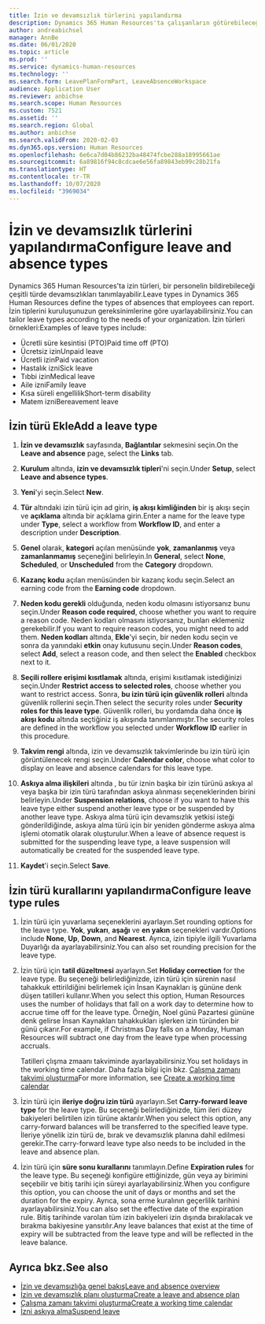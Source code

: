 ```yaml
---
title: İzin ve devamsızlık türlerini yapılandırma
description: Dynamics 365 Human Resources'ta çalışanların götürebileceği izin tiplerini ayarlayın.
author: andreabichsel
manager: AnnBe
ms.date: 06/01/2020
ms.topic: article
ms.prod: ''
ms.service: dynamics-human-resources
ms.technology: ''
ms.search.form: LeavePlanFormPart, LeaveAbsenceWorkspace
audience: Application User
ms.reviewer: anbichse
ms.search.scope: Human Resources
ms.custom: 7521
ms.assetid: ''
ms.search.region: Global
ms.author: anbichse
ms.search.validFrom: 2020-02-03
ms.dyn365.ops.version: Human Resources
ms.openlocfilehash: 6e6ca7d04b86232ba48474fcbe288a18995661ae
ms.sourcegitcommit: 6a89816f94c8cdcae6e56fa89843eb99c28b21fa
ms.translationtype: HT
ms.contentlocale: tr-TR
ms.lasthandoff: 10/07/2020
ms.locfileid: "3969034"
---
```

# <a name="configure-leave-and-absence-types"></a><span data-ttu-id="590e9-103">İzin ve devamsızlık türlerini yapılandırma</span><span class="sxs-lookup"><span data-stu-id="590e9-103">Configure leave and absence types</span></span>

<span data-ttu-id="590e9-104">Dynamics 365 Human Resources'ta izin türleri, bir personelin bildirebileceği çeşitli türde devamsızlıkları tanımlayabilir.</span><span class="sxs-lookup"><span data-stu-id="590e9-104">Leave types in Dynamics 365 Human Resources define the types of absences that employees can report.</span></span> <span data-ttu-id="590e9-105">İzin tiplerini kuruluşunuzun gereksinimlerine göre uyarlayabilirsiniz.</span><span class="sxs-lookup"><span data-stu-id="590e9-105">You can tailor leave types according to the needs of your organization.</span></span> <span data-ttu-id="590e9-106">İzin türleri örnekleri:</span><span class="sxs-lookup"><span data-stu-id="590e9-106">Examples of leave types include:</span></span>

- <span data-ttu-id="590e9-107">Ücretli süre kesintisi (PTO)</span><span class="sxs-lookup"><span data-stu-id="590e9-107">Paid time off (PTO)</span></span>
- <span data-ttu-id="590e9-108">Ücretsiz izin</span><span class="sxs-lookup"><span data-stu-id="590e9-108">Unpaid leave</span></span>
- <span data-ttu-id="590e9-109">Ücretli izin</span><span class="sxs-lookup"><span data-stu-id="590e9-109">Paid vacation</span></span>
- <span data-ttu-id="590e9-110">Hastalık izni</span><span class="sxs-lookup"><span data-stu-id="590e9-110">Sick leave</span></span>
- <span data-ttu-id="590e9-111">Tıbbi izin</span><span class="sxs-lookup"><span data-stu-id="590e9-111">Medical leave</span></span>
- <span data-ttu-id="590e9-112">Aile izni</span><span class="sxs-lookup"><span data-stu-id="590e9-112">Family leave</span></span>
- <span data-ttu-id="590e9-113">Kısa süreli engellilik</span><span class="sxs-lookup"><span data-stu-id="590e9-113">Short-term disability</span></span>
- <span data-ttu-id="590e9-114">Matem izni</span><span class="sxs-lookup"><span data-stu-id="590e9-114">Bereavement leave</span></span>

## <a name="add-a-leave-type"></a><span data-ttu-id="590e9-115">İzin türü Ekle</span><span class="sxs-lookup"><span data-stu-id="590e9-115">Add a leave type</span></span>

1. <span data-ttu-id="590e9-116">**İzin ve devamsızlık** sayfasında, **Bağlantılar** sekmesini seçin.</span><span class="sxs-lookup"><span data-stu-id="590e9-116">On the **Leave and absence** page, select the **Links** tab.</span></span>

2. <span data-ttu-id="590e9-117">**Kurulum** altında, **izin ve devamsızlık tipleri**'ni seçin.</span><span class="sxs-lookup"><span data-stu-id="590e9-117">Under **Setup**, select **Leave and absence types**.</span></span>

3. <span data-ttu-id="590e9-118">**Yeni**'yi seçin.</span><span class="sxs-lookup"><span data-stu-id="590e9-118">Select **New**.</span></span>

4. <span data-ttu-id="590e9-119">**Tür** altındaki izin türü için ad girin, **iş akışı kimliğinden** bir iş akışı seçin ve **açıklama** altında bir açıklama girin.</span><span class="sxs-lookup"><span data-stu-id="590e9-119">Enter a name for the leave type under **Type**, select a workflow from **Workflow ID**, and enter a description under **Description**.</span></span>

5. <span data-ttu-id="590e9-120">**Genel** olarak, **kategori** açılan menüsünde **yok**, **zamanlanmış** veya **zamanlanmamış** seçeneğini belirleyin.</span><span class="sxs-lookup"><span data-stu-id="590e9-120">In **General**, select **None**, **Scheduled**, or **Unscheduled** from the **Category** dropdown.</span></span>

6. <span data-ttu-id="590e9-121">**Kazanç kodu** açılan menüsünden bir kazanç kodu seçin.</span><span class="sxs-lookup"><span data-stu-id="590e9-121">Select an earning code from the **Earning code** dropdown.</span></span>

7. <span data-ttu-id="590e9-122">**Neden kodu gerekli** olduğunda, neden kodu olmasını istiyorsanız bunu seçin.</span><span class="sxs-lookup"><span data-stu-id="590e9-122">Under **Reason code required**, choose whether you want to require a reason code.</span></span> <span data-ttu-id="590e9-123">Neden kodları olmasını istiyorsanız, bunları eklemeniz gerekebilir.</span><span class="sxs-lookup"><span data-stu-id="590e9-123">If you want to require reason codes, you might need to add them.</span></span> <span data-ttu-id="590e9-124">**Neden kodları** altında, **Ekle**'yi seçin, bir neden kodu seçin ve sonra da yanındaki **etkin** onay kutusunu seçin.</span><span class="sxs-lookup"><span data-stu-id="590e9-124">Under **Reason codes**, select **Add**, select a reason code, and then select the **Enabled** checkbox next to it.</span></span>

8. <span data-ttu-id="590e9-125">**Seçili rollere erişimi kısıtlamak** altında, erişimi kısıtlamak istediğinizi seçin.</span><span class="sxs-lookup"><span data-stu-id="590e9-125">Under **Restrict access to selected roles**, choose whether you want to restrict access.</span></span> <span data-ttu-id="590e9-126">Sonra, **bu izin türü için güvenlik rolleri** altında güvenlik rollerini seçin.</span><span class="sxs-lookup"><span data-stu-id="590e9-126">Then select the security roles under **Security roles for this leave type**.</span></span> <span data-ttu-id="590e9-127">Güvenlik rolleri, bu yordamda daha önce **iş akışı kodu** altında seçtiğiniz iş akışında tanımlanmıştır.</span><span class="sxs-lookup"><span data-stu-id="590e9-127">The security roles are defined in the workflow you selected under **Workflow ID** earlier in this procedure.</span></span>

9. <span data-ttu-id="590e9-128">**Takvim rengi** altında, izin ve devamsızlık takvimlerinde bu izin türü için görüntülenecek rengi seçin.</span><span class="sxs-lookup"><span data-stu-id="590e9-128">Under **Calendar color**, choose what color to display on leave and absence calendars for this leave type.</span></span> 

10. <span data-ttu-id="590e9-129">**Askıya alma ilişkileri** altında , bu tür iznin başka bir izin türünü askıya al veya başka bir izin türü tarafından askıya alınması seçeneklerinden birini belirleyin.</span><span class="sxs-lookup"><span data-stu-id="590e9-129">Under **Suspension relations**, choose if you want to have this leave type either suspend another leave type or be suspended by another leave type.</span></span> <span data-ttu-id="590e9-130">Askıya alma türü için devamsızlık yetkisi isteği gönderildiğinde, askıya alma türü için bir yeniden gönderme askıya alma işlemi otomatik olarak oluşturulur.</span><span class="sxs-lookup"><span data-stu-id="590e9-130">When a leave of absence request is submitted for the suspending leave type, a leave suspension will automatically be created for the suspended leave type.</span></span> 

10. <span data-ttu-id="590e9-131">**Kaydet**'i seçin.</span><span class="sxs-lookup"><span data-stu-id="590e9-131">Select **Save**.</span></span>

## <a name="configure-leave-type-rules"></a><span data-ttu-id="590e9-132">İzin türü kurallarını yapılandırma</span><span class="sxs-lookup"><span data-stu-id="590e9-132">Configure leave type rules</span></span>

1. <span data-ttu-id="590e9-133">İzin türü için yuvarlama seçeneklerini ayarlayın.</span><span class="sxs-lookup"><span data-stu-id="590e9-133">Set rounding options for the leave type.</span></span> <span data-ttu-id="590e9-134">**Yok**, **yukarı**, **aşağı** ve **en yakın** seçenekleri vardır.</span><span class="sxs-lookup"><span data-stu-id="590e9-134">Options include **None**, **Up**, **Down**, and **Nearest**.</span></span> <span data-ttu-id="590e9-135">Ayrıca, izin tipiyle ilgili Yuvarlama Duyarlığı da ayarlayabilirsiniz.</span><span class="sxs-lookup"><span data-stu-id="590e9-135">You can also set rounding precision for the leave type.</span></span>

2. <span data-ttu-id="590e9-136">İzin türü için **tatil düzeltmesi** ayarlayın.</span><span class="sxs-lookup"><span data-stu-id="590e9-136">Set **Holiday correction** for the leave type.</span></span> <span data-ttu-id="590e9-137">Bu seçeneği belirlediğinizde, izin türü için sürenin nasıl tahakkuk ettirildiğini belirlemek için İnsan Kaynakları iş gününe denk düşen tatilleri kullanır.</span><span class="sxs-lookup"><span data-stu-id="590e9-137">When you select this option, Human Resources uses the number of holidays that fall on a work day to determine how to accrue time off for the leave type.</span></span> <span data-ttu-id="590e9-138">Örneğin, Noel günü Pazartesi gününe denk gelirse İnsan Kaynakları tahakkukları işlerken izin türünden bir günü çıkarır.</span><span class="sxs-lookup"><span data-stu-id="590e9-138">For example, if Christmas Day falls on a Monday, Human Resources will subtract one day from the leave type when processing accruals.</span></span>

   <span data-ttu-id="590e9-139">Tatilleri çlışma zmaanı takviminde ayarlayabilirsiniz.</span><span class="sxs-lookup"><span data-stu-id="590e9-139">You set holidays in the working time calendar.</span></span> <span data-ttu-id="590e9-140">Daha fazla bilgi için bkz. [Çalışma zamanı takvimi oluşturma](hr-leave-and-absence-working-time-calendar.md)</span><span class="sxs-lookup"><span data-stu-id="590e9-140">For more information, see [Create a working time calendar](hr-leave-and-absence-working-time-calendar.md)</span></span>
   
 3. <span data-ttu-id="590e9-141">İzin türü için **ileriye doğru izin türü** ayarlayın.</span><span class="sxs-lookup"><span data-stu-id="590e9-141">Set **Carry-forward leave type** for the leave type.</span></span> <span data-ttu-id="590e9-142">Bu seçeneği belirlediğinizde, tüm ileri düzey bakiyeleri belirtilen izin türüne aktarılır.</span><span class="sxs-lookup"><span data-stu-id="590e9-142">When you select this option, any carry-forward balances will be transferred to the specified leave type.</span></span> <span data-ttu-id="590e9-143">İleriye yönelik izin türü de, bırak ve devamsızlık planına dahil edilmesi gerekir.</span><span class="sxs-lookup"><span data-stu-id="590e9-143">The carry-forward leave type also needs to be included in the leave and absence plan.</span></span> 
 
 4. <span data-ttu-id="590e9-144">İzin türü için **süre sonu kurallarını** tanımlayın.</span><span class="sxs-lookup"><span data-stu-id="590e9-144">Define **Expiration rules** for the leave type.</span></span> <span data-ttu-id="590e9-145">Bu seçeneği konfigüre ettiğinizde, gün veya ay birimini seçebilir ve bitiş tarihi için süreyi ayarlayabilirsiniz.</span><span class="sxs-lookup"><span data-stu-id="590e9-145">When you configure this option, you can choose the unit of days or months and set the duration for the expiry.</span></span> <span data-ttu-id="590e9-146">Ayrıca, sona erme kuralının geçerlilik tarihini ayarlayabilirsiniz.</span><span class="sxs-lookup"><span data-stu-id="590e9-146">You can also set the effective date of the expiration rule.</span></span> <span data-ttu-id="590e9-147">Bitiş tarihinde varolan tüm izin bakiyeleri izin dışında bırakılacak ve bırakma bakiyesine yansıtılır.</span><span class="sxs-lookup"><span data-stu-id="590e9-147">Any leave balances that exist at the time of expiry will be subtracted from the leave type and will be reflected in the leave balance.</span></span> 
 
 
## <a name="see-also"></a><span data-ttu-id="590e9-148">Ayrıca bkz.</span><span class="sxs-lookup"><span data-stu-id="590e9-148">See also</span></span>

- [<span data-ttu-id="590e9-149">İzin ve devamsızlığa genel bakış</span><span class="sxs-lookup"><span data-stu-id="590e9-149">Leave and absence overview</span></span>](hr-leave-and-absence-overview.md)
- [<span data-ttu-id="590e9-150">İzin ve devamsızlık planı oluşturma</span><span class="sxs-lookup"><span data-stu-id="590e9-150">Create a leave and absence plan</span></span>](hr-leave-and-absence-plans.md)
- [<span data-ttu-id="590e9-151">Çalışma zamanı takvimi oluşturma</span><span class="sxs-lookup"><span data-stu-id="590e9-151">Create a working time calendar</span></span>](hr-leave-and-absence-working-time-calendar.md)
- [<span data-ttu-id="590e9-152">İzni askıya alma</span><span class="sxs-lookup"><span data-stu-id="590e9-152">Suspend leave</span></span>](hr-leave-and-absence-suspend-leave.md)

